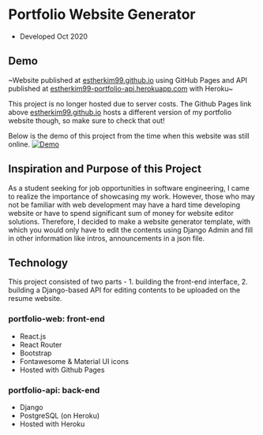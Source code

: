 # Portfolio Website Generator
- Developed Oct 2020

## Demo
~Website published at [estherkim99.github.io](estherkim99.github.io) using GitHub Pages and API published at [estherkim99-portfolio-api.herokuapp.com](estherkim99-portfolio-api.herokuapp.com) with Heroku~

This project is no longer hosted due to server costs. The Github Pages link above [estherkim99.github.io](estherkim99.github.io) hosts a different version of my portfolio website though, so make sure to check that out!

Below is the demo of this project from the time when this website was still online.
[![Demo](https://img.youtube.com/vi/PptIs-tXn6w/maxresdefault.jpg)](https://youtu.be/PptIs-tXn6w)

## Inspiration and Purpose of this Project
As a student seeking for job opportunities in software engineering, I came to realize the importance of showcasing my work. However, those who may not be familiar with web development may have a hard time developing website or have to spend significant sum of money for website editor solutions.
Therefore, I decided to make a website generator template, with which you would only have to edit the contents using Django Admin and fill in other information like intros, announcements in a json file.

## Technology
This project consisted of two parts - 1. building the front-end interface, 2. building a Django-based API for editing contents to be uploaded on the resume website.

### portfolio-web: front-end
- React.js
- React Router
- Bootstrap
- Fontawesome & Material UI icons
- Hosted with Github Pages

### portfolio-api: back-end
- Django
- PostgreSQL (on Heroku)
- Hosted with Heroku
